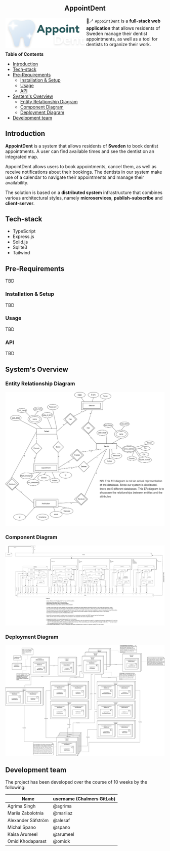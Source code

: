 <h2 align="center">AppointDent</h2>

<img src="docs/imgs/logo.png" align="left" alt="AppointDent Logo" width="256"/>

&#129463;&#129701; `AppointDent` is a **full-stack web application** that allows residents of Sweden
manage their dentist appointments, as well as a tool for dentists to organize
their work. 

**Table of Contents**

- [Introduction](#introduction)
- [Tech-stack](#tech-stack)
- [Pre-Requirements](#pre-requirements)
  - [Installation \& Setup](#installation--setup)
  - [Usage](#usage)
  - [API](#api)
- [System's Overview](#systems-overview)
  - [Entity Relationship Diagram](#entity-relationship-diagram)
  - [Component Diagram](#component-diagram)
  - [Deployment Diagram](#deployment-diagram)
- [Development team](#development-team)

<!-- table of contents subject to be updated -->

## Introduction

**AppointDent** is a system that allows residents of **Sweden** to book dentist
appointments. A user can find available times and see the dentist on an
integrated map.

AppointDent allows users to book appointments, cancel them, as well as receive
notifications about their bookings. The dentists in our system make use of a
calendar to navigate their appointments and manage their availability.

The solution is based on a **distributed system** infrastructure that combines
various architectural styles, namely **microservices**, **publish-subscribe**
and **client-server**.

## Tech-stack

- TypeScript
- Express.js
- Solid.js
- Sqlite3
- Tailwind

## Pre-Requirements

TBD

### Installation & Setup

TBD

### Usage

TBD

### API

TBD

## System's Overview

### Entity Relationship Diagram

![ER Diagram](./docs/diagrams/ERdiagram.png)

### Component Diagram

![Component Diagram](./docs/diagrams/Component-diagram.drawio.png)

### Deployment Diagram

![DeploymentDiagram](./docs/diagrams/DeploymentDiagram.png)

## Development team

The project has been developed over the course of 10 weeks by the following:

| Name               | username (Chalmers GitLab) |
|--------------------|----------------------------|
| Agrima Singh       | @agrima                    |
| Mariia Zabolotnia  | @mariiaz                   |
| Alexander Säfström | @alesaf                    |
| Michal Spano       | @spano                     |
| Kaisa Arumeel      | @arumeel                   |
| Omid Khodaparast   | @omidk                     |